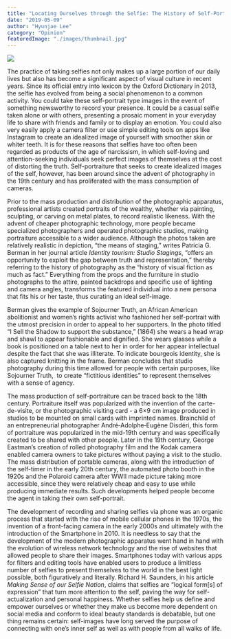 ```yaml
---
title: "Locating Ourselves through the Selfie: The History of Self-Portraiture"
date: "2019-05-09"
author: "Hyunjae Lee"
category: "Opinion"
featuredImage: "./images/thumbnail.jpg"
---
```


![](/images/thumbnail.jpg)

The practice of taking selfies not only makes up a large portion of our daily lives but also has become a significant aspect of visual culture in recent years. Since its official entry into lexicon by the Oxford Dictionary in 2013, the selfie has evolved from being a social phenomenon to a common activity. You could take these self-portrait type images in the event of something newsworthy to record your presence. It could be a casual selfie taken alone or with others, presenting a prosaic moment in your everyday life to share with friends and family or to display an emotion. You could also very easily apply a camera filter or use simple editing tools on apps like Instagram to create an idealized image of yourself with smoother skin or whiter teeth. It is for these reasons that selfies have too often been regarded as products of the age of narcissism, in which self-loving and attention-seeking individuals seek perfect images of themselves at the cost of distorting the truth. Self-portraiture that seeks to create idealized images of the self, however, has been around since the advent of photography in the 19th century and has proliferated with the mass consumption of cameras.

Prior to the mass production and distribution of the photographic apparatus, professional artists created portraits of the wealthy, whether via painting, sculpting, or carving on metal plates, to record realistic likeness. With the advent of cheaper photographic technology, more people became specialized photographers and operated photographic studios, making portraiture accessible to a wider audience. Although the photos taken are relatively realistic in depiction, “the means of staging,” writes Patricia G. Berman in her journal article _Identity tourism: Studio Stagings_, “offers an opportunity to exploit the gap between truth and representation,” thereby referring to the history of photography as the “history of visual fiction as much as fact.” Everything from the props and the furniture in studio photographs to the attire, painted backdrops and specific use of lighting and camera angles, transforms the featured individual into a new persona that fits his or her taste, thus curating an ideal self-image.

Berman gives the example of Sojourner Truth, an African American abolitionist and women’s rights activist who fashioned her self-portrait with the utmost precision in order to appeal to her supporters. In the photo titled “I Sell the Shadow to support the substance,” (1864) she wears a head wrap and shawl to appear fashionable and dignified. She wears glasses while a book is positioned on a table next to her in order for her appear intellectual despite the fact that she was illiterate. To indicate bourgeois identity, she is also captured knitting in the frame. Berman concludes that studio photography during this time allowed for people with certain purposes, like Sojourner Truth,  to create “fictitious identities” to represent themselves with a sense of agency.

The mass production of self-portraiture can be traced back to the 18th century. Portraiture itself was popularized with the invention of the carte-de-visite, or the photographic visiting card - a 6×9 cm image produced in studios to be mounted on small cards with imprinted names. Brainchild of an entrepreneurial photographer André‐Adolphe‐Eugène Disdéri, this form of portraiture was popularized in the mid-19th century and was specifically created to be shared with other people. Later in the 19th century, George Eastman’s creation of rolled photography film and the Kodak camera enabled camera owners to take pictures without paying a visit to the studio. The mass distribution of portable cameras, along with the introduction of the self-timer in the early 20th century, the automated photo booth in the 1920s and the Polaroid camera after WWII made picture taking more accessible, since they were relatively cheap and easy to use while producing immediate results. Such developments helped people become the agent in taking their own self-portrait.

The development of recording and sharing selfies via phone was an organic process that started with the rise of mobile cellular phones in the 1970s, the invention of a front-facing camera in the early 2000s and ultimately with the introduction of the Smartphone in 2010. It is needless to say that the development of the modern photographic apparatus went hand in hand with the evolution of wireless network technology and the rise of websites that allowed people to share their images. Smartphones today with various apps for filters and editing tools have enabled users to produce a limitless number of selfies to present themselves to the world in the best light possible, both figuratively and literally. Richard H. Saunders, in his article _Making Sense of our Selfie Nation_, claims that selfies are “logical form\[s\] of expression” that turn more attention to the self, paving the way for self-actualization and personal happiness. Whether selfies help us define and empower ourselves or whether they make us become more dependent on social media and conform to ideal beauty standards is debatable, but one thing remains certain: self-images have long served the purpose of connecting with one’s inner self as well as with people from all walks of life.
